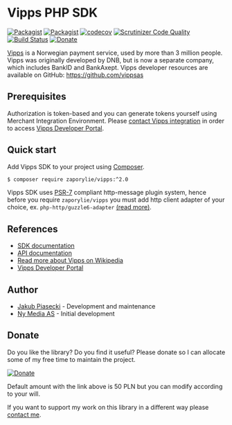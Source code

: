 Vipps PHP SDK
=====================
[![Packagist](https://img.shields.io/packagist/v/zaporylie/vipps.svg?maxAge=3600)](https://packagist.org/packages/zaporylie/vipps)
[![Packagist](https://img.shields.io/packagist/dt/zaporylie/vipps.svg?maxAge=3600)](https://packagist.org/packages/zaporylie/vipps)
[![codecov](https://codecov.io/gh/zaporylie/php-vipps/branch/2.x/graph/badge.svg)](https://codecov.io/gh/zaporylie/php-vipps)
[![Scrutinizer Code Quality](https://scrutinizer-ci.com/g/zaporylie/php-vipps/badges/quality-score.png?b=2.x)](https://scrutinizer-ci.com/g/zaporylie/php-vipps/?branch=2.x)
[![Build Status](https://travis-ci.org/zaporylie/php-vipps.svg?branch=2.x)](https://travis-ci.org/zaporylie/php-vipps)
[![Donate](https://img.shields.io/badge/paypal-donate-yellow.svg)](https://www.paypal.com/paypalme/zaporylie/50)

[Vipps](https://vipps.no) is a Norwegian payment service, used by more than 3 million people. 
Vipps was originally developed by DNB, but is now a separate company, which includes BankID and BankAxept. Vipps developer resources are available on GitHub: https://github.com/vippsas

## Prerequisites

Authorization is token-based and you can generate tokens yourself using Merchant Integration Environment. 
Please [contact Vipps integration] in order to access [Vipps Developer Portal].

## Quick start

Add Vipps SDK to your project using [Composer].

```bash
$ composer require zaporylie/vipps:^2.0
```

Vipps SDK uses [PSR-7] compliant http-message plugin system, hence before you require `zaporylie/vipps` you must 
add http client adapter of your choice, ex. `php-http/guzzle6-adapter` [(read more)](https://github.com/php-http/guzzle6-adapter).

## References 
- [SDK documentation]
- [API documentation]
- [Read more about Vipps on Wikipedia][Wikipedia]
- [Vipps Developer Portal]

## Author
- [Jakub Piasecki](mailto:jakub@piaseccy.pl) - Development and maintenance
- [Ny Media AS] - Initial development

## Donate

Do you like the library? Do you find it useful? Please donate so I can allocate some of my free time to maintain the 
project.

[![Donate](https://img.shields.io/badge/paypal-donate-yellow.svg?longCache=true&style=for-the-badge)](https://www.paypal.com/paypalme/zaporylie/50)

Default amount with the link above is 50 PLN but you can modify according to your will.

If you want to support my work on this library in a different way please [contact me](mailto:jakub@piaseccy.pl).

[Wikipedia]: https://en.wikipedia.org/wiki/Vipps "Wikipedia"
[Documentation]: https://www.vipps.no/utvikler "Documentation"
[Ny Media AS]: https://nymedia.no "Ny Media AS"
[Vipps Developer Portal]: https://apitest-portal.vipps.no "Vipps Developer Portal"
[Composer]: https://getcomposer.org/ "Composer"
[PSR-7]: http://www.php-fig.org/psr/psr-7/ "PSR-7"
[API documentation]: https://apitest-portal.vipps.no/ "API Documentation (you must login first)"
[SDK documentation]: https://github.com/zaporylie/php-vipps/wiki
[contact Vipps integration]: https://github.com/vippsas/vipps-developers/blob/master/contact.md
